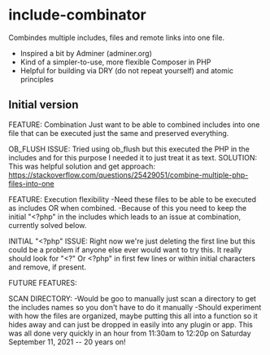 # include-combinator

Combindes multiple includes, files and remote links into one file. 

- Inspired a bit by Adminer (adminer.org)
- Kind of a simpler-to-use, more flexible Composer in PHP
- Helpful for building via DRY (do not repeat yourself) and atomic principles


## Initial version

FEATURE: Combination 
Just want to be able to combined includes into one file that can be executed just the same and preserved everything. 

OB_FLUSH ISSUE:
Tried using ob_flush but this executed the PHP in the includes and for this purpose I needed it to just treat it as text. SOLUTION: This was helpful solution and get approach: https://stackoverflow.com/questions/25429051/combine-multiple-php-files-into-one

FEATURE: Execution flexibility
-Need these files to be able to be executed as includes OR when combined. 
-Because of this you need to keep the initial "<?php" in the includes which leads to an issue at combination, currently solved below. 

INITIAL "<?php" ISSUE: 
Right now we're just deleting the first line but this could be a problem if anyone else ever would want to try this. It really should look for "<?" Or <?php" in first few lines or within initial characters and remove, if present. 


FUTURE FEATURES:

SCAN DIRECTORY: 
-Would be goo to manually just scan a directory to get the includes names so you don't have to do it manually
-Should experiment with how the files are organized, maybe putting this all into a function so it hides away and can just be dropped in easily into any plugin or app. This was all done very quickly in an hour from 11:30am to 12:20p on Saturday September 11, 2021 -- 20 years on!


